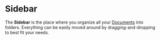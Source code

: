 # Sidebar

The **Sidebar** is the place where you organize all your [Documents](./documents.md) into folders. Everything can be easily moved around by dragging-and-dropping to best fit your needs.